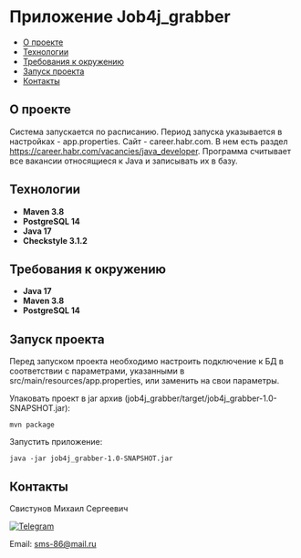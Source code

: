 # Приложение Job4j_grabber

+ [О проекте](#О-проекте)
+ [Технологии](#Технологии)
+ [Требования к окружению](#Требования-к-окружению)
+ [Запуск проекта](#Запуск-проекта)
+ [Контакты](#Контакты)

## О проекте
Система запускается по расписанию. Период запуска указывается в настройках - app.properties. 
Сайт - career.habr.com. В нем есть раздел https://career.habr.com/vacancies/java_developer. 
Программа считывает все вакансии относящиеся к Java и записывать их в базу.

## Технологии

+ **Maven 3.8**
+ **PostgreSQL 14**
+ **Java 17**
+ **Checkstyle 3.1.2**

## Требования к окружению
+ **Java 17**
+ **Maven 3.8**
+ **PostgreSQL 14**

## Запуск проекта
Перед запуском проекта необходимо настроить подключение к БД в соответствии с параметрами,
указанными в src/main/resources/app.properties, или заменить на свои параметры.

Упаковать проект в jar архив (job4j_grabber/target/job4j_grabber-1.0-SNAPSHOT.jar):
``` 
mvn package
``` 
Запустить приложение:
```
java -jar job4j_grabber-1.0-SNAPSHOT.jar 
```

## Контакты

Свистунов Михаил Сергеевич

[![Telegram](https://img.shields.io/badge/Telegram-blue?logo=telegram)](https://t.me/svoh86)

Email: sms-86@mail.ru